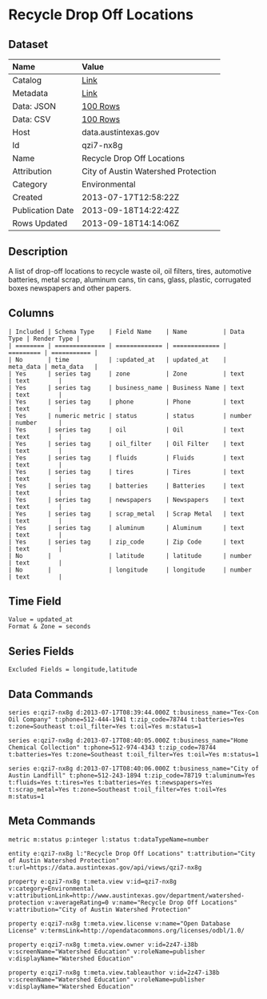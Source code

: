 # Recycle Drop Off Locations

## Dataset

| Name | Value |
| :--- | :---- |
| Catalog | [Link](https://catalog.data.gov/dataset/recycle-drop-off-locations) |
| Metadata | [Link](https://data.austintexas.gov/api/views/qzi7-nx8g) |
| Data: JSON | [100 Rows](https://data.austintexas.gov/api/views/qzi7-nx8g/rows.json?max_rows=100) |
| Data: CSV | [100 Rows](https://data.austintexas.gov/api/views/qzi7-nx8g/rows.csv?max_rows=100) |
| Host | data.austintexas.gov |
| Id | qzi7-nx8g |
| Name | Recycle Drop Off Locations |
| Attribution | City of Austin Watershed Protection |
| Category | Environmental |
| Created | 2013-07-17T12:58:22Z |
| Publication Date | 2013-09-18T14:22:42Z |
| Rows Updated | 2013-09-18T14:14:06Z |

## Description

A list of drop-off locations to recycle waste oil, oil filters, tires, automotive batteries, metal scrap, aluminum cans, tin cans, glass, plastic, corrugated boxes newspapers and other papers.

## Columns

```ls
| Included | Schema Type    | Field Name    | Name          | Data Type | Render Type |
| ======== | ============== | ============= | ============= | ========= | =========== |
| No       | time           | :updated_at   | updated_at    | meta_data | meta_data   |
| Yes      | series tag     | zone          | Zone          | text      | text        |
| Yes      | series tag     | business_name | Business Name | text      | text        |
| Yes      | series tag     | phone         | Phone         | text      | text        |
| Yes      | numeric metric | status        | status        | number    | number      |
| Yes      | series tag     | oil           | Oil           | text      | text        |
| Yes      | series tag     | oil_filter    | Oil Filter    | text      | text        |
| Yes      | series tag     | fluids        | Fluids        | text      | text        |
| Yes      | series tag     | tires         | Tires         | text      | text        |
| Yes      | series tag     | batteries     | Batteries     | text      | text        |
| Yes      | series tag     | newspapers    | Newspapers    | text      | text        |
| Yes      | series tag     | scrap_metal   | Scrap Metal   | text      | text        |
| Yes      | series tag     | aluminum      | Aluminum      | text      | text        |
| Yes      | series tag     | zip_code      | Zip Code      | text      | text        |
| No       |                | latitude      | latitude      | number    | text        |
| No       |                | longitude     | longitude     | number    | text        |
```

## Time Field

```ls
Value = updated_at
Format & Zone = seconds
```

## Series Fields

```ls
Excluded Fields = longitude,latitude
```

## Data Commands

```ls
series e:qzi7-nx8g d:2013-07-17T08:39:44.000Z t:business_name="Tex-Con Oil Company" t:phone=512-444-1941 t:zip_code=78744 t:batteries=Yes t:zone=Southeast t:oil_filter=Yes t:oil=Yes m:status=1

series e:qzi7-nx8g d:2013-07-17T08:40:05.000Z t:business_name="Home Chemical Collection" t:phone=512-974-4343 t:zip_code=78744 t:batteries=Yes t:zone=Southeast t:oil_filter=Yes t:oil=Yes m:status=1

series e:qzi7-nx8g d:2013-07-17T08:40:06.000Z t:business_name="City of Austin Landfill" t:phone=512-243-1894 t:zip_code=78719 t:aluminum=Yes t:fluids=Yes t:tires=Yes t:batteries=Yes t:newspapers=Yes t:scrap_metal=Yes t:zone=Southeast t:oil_filter=Yes t:oil=Yes m:status=1
```

## Meta Commands

```ls
metric m:status p:integer l:status t:dataTypeName=number

entity e:qzi7-nx8g l:"Recycle Drop Off Locations" t:attribution="City of Austin Watershed Protection" t:url=https://data.austintexas.gov/api/views/qzi7-nx8g

property e:qzi7-nx8g t:meta.view v:id=qzi7-nx8g v:category=Environmental v:attributionLink=http://www.austintexas.gov/department/watershed-protection v:averageRating=0 v:name="Recycle Drop Off Locations" v:attribution="City of Austin Watershed Protection"

property e:qzi7-nx8g t:meta.view.license v:name="Open Database License" v:termsLink=http://opendatacommons.org/licenses/odbl/1.0/

property e:qzi7-nx8g t:meta.view.owner v:id=2z47-i38b v:screenName="Watershed Education" v:roleName=publisher v:displayName="Watershed Education"

property e:qzi7-nx8g t:meta.view.tableauthor v:id=2z47-i38b v:screenName="Watershed Education" v:roleName=publisher v:displayName="Watershed Education"
```